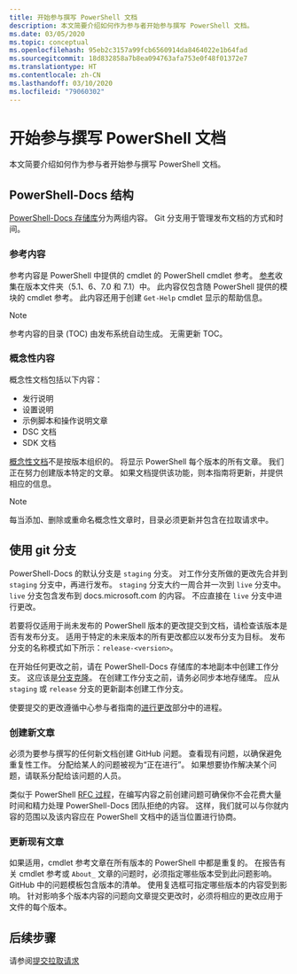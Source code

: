 ```yaml
---
title: 开始参与撰写 PowerShell 文档
description: 本文简要介绍如何作为参与者开始参与撰写 PowerShell 文档。
ms.date: 03/05/2020
ms.topic: conceptual
ms.openlocfilehash: 95eb2c3157a99fcb6560914da8464022e1b64fad
ms.sourcegitcommit: 18d832858a7b8ea094763afa753e0f48f01372e7
ms.translationtype: HT
ms.contentlocale: zh-CN
ms.lasthandoff: 03/10/2020
ms.locfileid: "79060302"
---
```

# <a name="get-started-contributing-to-powershell-documentation"></a>开始参与撰写 PowerShell 文档

本文简要介绍如何作为参与者开始参与撰写 PowerShell 文档。

## <a name="powershell-docs-structure"></a>PowerShell-Docs 结构

[PowerShell-Docs 存储库][psdocs]分为两组内容。 Git 分支用于管理发布文档的方式和时间。

### <a name="reference-content"></a>参考内容

参考内容是 PowerShell 中提供的 cmdlet 的 PowerShell cmdlet 参考。
[参考][ref]收集在版本文件夹（5.1、6、7.0 和 7.1）中。 此内容仅包含随 PowerShell 提供的模块的 cmdlet 参考。 此内容还用于创建 `Get-Help` cmdlet 显示的帮助信息。

> [!NOTE]
> 参考内容的目录 (TOC) 由发布系统自动生成。 无需更新 TOC。

### <a name="conceptual-content"></a>概念性内容

概念性文档包括以下内容：

- 发行说明
- 设置说明
- 示例脚本和操作说明文章
- DSC 文档
- SDK 文档

[概念性文档][conceptual]不是按版本组织的。 将显示 PowerShell 每个版本的所有文章。 我们正在努力创建版本特定的文章。 如果文档提供该功能，则本指南将更新，并提供相应的信息。

> [!NOTE]
> 每当添加、删除或重命名概念性文章时，目录必须更新并包含在拉取请求中。

## <a name="using-git-branches"></a>使用 git 分支

PowerShell-Docs 的默认分支是 `staging` 分支。 对工作分支所做的更改先合并到 `staging` 分支中，再进行发布。 `staging` 分支大约一周合并一次到 `live` 分支中。 `live` 分支包含发布到 docs.microsoft.com 的内容。 不应直接在 `live` 分支中进行更改。

若要将仅适用于尚未发布的 PowerShell 版本的更改提交到文档，请检查该版本是否有发布分支。 适用于特定的未来版本的所有更改都应以发布分支为目标。 发布分支的名称模式如下所示：`release-<version>`。

在开始任何更改之前，请在 PowerShell-Docs 存储库的本地副本中创建工作分支。 这应该是[分支克隆][fork]。 在创建工作分支之前，请务必同步本地存储库。 应从 `staging` 或 `release` 分支的更新副本创建工作分支。

使要提交的更改遵循中心参与者指南的[进行更改][making-changes]部分中的进程。

### <a name="creating-new-articles"></a>创建新文章

必须为要参与撰写的任何新文档创建 GitHub 问题。 查看现有问题，以确保避免重复性工作。 分配给某人的问题被视为“正在进行”。 如果想要协作解决某个问题，请联系分配给该问题的人员。

类似于 PowerShell [RFC 过程][rfc]，在编写内容之前创建问题可确保你不会花费大量时间和精力处理 PowerShell-Docs 团队拒绝的内容。 这样，我们就可以与你就内容的范围以及该内容应在 PowerShell 文档中的适当位置进行协商。

### <a name="updating-existing-articles"></a>更新现有文章

如果适用，cmdlet 参考文章在所有版本的 PowerShell 中都是重复的。 在报告有关 cmdlet 参考或 `About_` 文章的问题时，必须指定哪些版本受到此问题影响。 GitHub 中的问题模板包含版本的清单。 使用复选框可指定哪些版本的内容受到影响。 针对影响多个版本内容的问题向文章提交更改时，必须将相应的更改应用于文件的每个版本。

## <a name="next-steps"></a>后续步骤

请参阅[提交拉取请求](pull-requests.md)

<!--link refs-->
[conceptual]: https://github.com/MicrosoftDocs/PowerShell-Docs/tree/staging/reference/docs-conceptual
[fork]: /contribute/get-started-setup-local#fork-the-repository
[making-changes]: /contribute/how-to-write-workflows-major#making-your-changes
[psdocs]: https://github.com/MicrosoftDocs/PowerShell-Docs
[ref]: https://github.com/MicrosoftDocs/PowerShell-Docs/tree/staging/reference
[rfc]: https://github.com/PowerShell/powershell-rfc/blob/master/RFC0000-RFC-Process.md